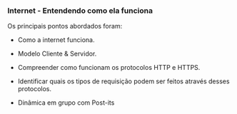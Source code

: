 ### Internet - Entendendo como ela funciona

Os principais pontos abordados foram:

- Como a internet funciona.

- Modelo Cliente & Servidor.

- Compreender como funcionam os protocolos HTTP e HTTPS.

- Identificar quais os tipos de requisição podem ser feitos através desses protocolos.

- Dinâmica em grupo com Post-its
